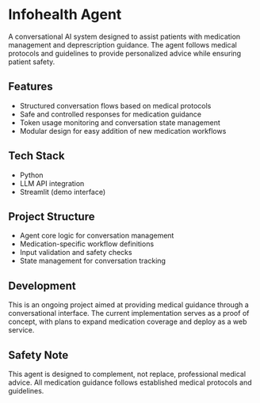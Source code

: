 # Infohealth Agent

A conversational AI system designed to assist patients with medication management and deprescription guidance. The agent follows medical protocols and guidelines to provide personalized advice while ensuring patient safety.

## Features
- Structured conversation flows based on medical protocols
- Safe and controlled responses for medication guidance
- Token usage monitoring and conversation state management
- Modular design for easy addition of new medication workflows

## Tech Stack
- Python
- LLM API integration
- Streamlit (demo interface)

## Project Structure
- Agent core logic for conversation management
- Medication-specific workflow definitions
- Input validation and safety checks
- State management for conversation tracking

## Development
This is an ongoing project aimed at providing medical guidance through a conversational interface. The current implementation serves as a proof of concept, with plans to expand medication coverage and deploy as a web service.

## Safety Note
This agent is designed to complement, not replace, professional medical advice. All medication guidance follows established medical protocols and guidelines.